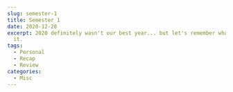 ```yaml
---
slug: semester-1
title: Semester 1
date: 2020-12-28
excerpt: 2020 definitely wasn't our best year... but let's remember what was good about
  it.
tags:
  - Personal
  - Recap
  - Review
categories:
  - Misc
---
```


<script context="module">
  import Projv1 from "$lib/components/Projv1.svelte";
</script>
<!-- <ShortDescription /> -->
<Projv1 />

